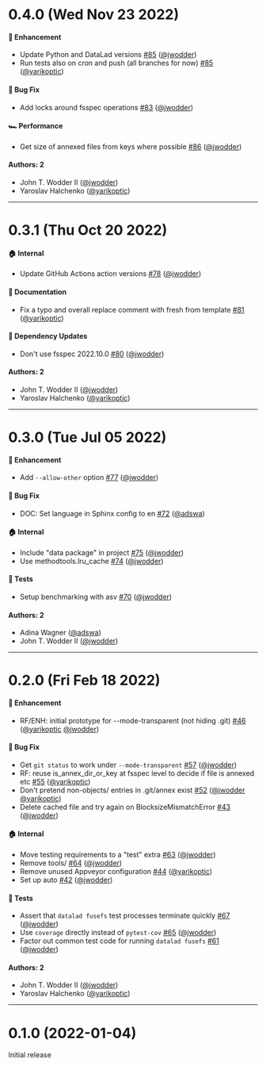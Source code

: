 # 0.4.0 (Wed Nov 23 2022)

#### 🚀 Enhancement

- Update Python and DataLad versions [#85](https://github.com/datalad/datalad-fuse/pull/85) ([@jwodder](https://github.com/jwodder))
- Run tests also on cron and push (all branches for now) [#85](https://github.com/datalad/datalad-fuse/pull/85) ([@yarikoptic](https://github.com/yarikoptic))

#### 🐛 Bug Fix

- Add locks around fsspec operations [#83](https://github.com/datalad/datalad-fuse/pull/83) ([@jwodder](https://github.com/jwodder))

#### 🏎 Performance

- Get size of annexed files from keys where possible [#86](https://github.com/datalad/datalad-fuse/pull/86) ([@jwodder](https://github.com/jwodder))

#### Authors: 2

- John T. Wodder II ([@jwodder](https://github.com/jwodder))
- Yaroslav Halchenko ([@yarikoptic](https://github.com/yarikoptic))

---

# 0.3.1 (Thu Oct 20 2022)

#### 🏠 Internal

- Update GitHub Actions action versions [#78](https://github.com/datalad/datalad-fuse/pull/78) ([@jwodder](https://github.com/jwodder))

#### 📝 Documentation

- Fix a typo and overall replace comment with fresh from template [#81](https://github.com/datalad/datalad-fuse/pull/81) ([@yarikoptic](https://github.com/yarikoptic))

#### 🔩 Dependency Updates

- Don't use fsspec 2022.10.0 [#80](https://github.com/datalad/datalad-fuse/pull/80) ([@jwodder](https://github.com/jwodder))

#### Authors: 2

- John T. Wodder II ([@jwodder](https://github.com/jwodder))
- Yaroslav Halchenko ([@yarikoptic](https://github.com/yarikoptic))

---

# 0.3.0 (Tue Jul 05 2022)

#### 🚀 Enhancement

- Add `--allow-other` option [#77](https://github.com/datalad/datalad-fuse/pull/77) ([@jwodder](https://github.com/jwodder))

#### 🐛 Bug Fix

- DOC: Set language in Sphinx config to en [#72](https://github.com/datalad/datalad-fuse/pull/72) ([@adswa](https://github.com/adswa))

#### 🏠 Internal

- Include "data package" in project [#75](https://github.com/datalad/datalad-fuse/pull/75) ([@jwodder](https://github.com/jwodder))
- Use methodtools.lru_cache [#74](https://github.com/datalad/datalad-fuse/pull/74) ([@jwodder](https://github.com/jwodder))

#### 🧪 Tests

- Setup benchmarking with asv [#70](https://github.com/datalad/datalad-fuse/pull/70) ([@jwodder](https://github.com/jwodder))

#### Authors: 2

- Adina Wagner ([@adswa](https://github.com/adswa))
- John T. Wodder II ([@jwodder](https://github.com/jwodder))

---

# 0.2.0 (Fri Feb 18 2022)

#### 🚀 Enhancement

- RF/ENH: initial prototype for --mode-transparent (not hiding .git) [#46](https://github.com/datalad/datalad-fuse/pull/46) ([@yarikoptic](https://github.com/yarikoptic) [@jwodder](https://github.com/jwodder))

#### 🐛 Bug Fix

- Get `git status` to work under `--mode-transparent` [#57](https://github.com/datalad/datalad-fuse/pull/57) ([@jwodder](https://github.com/jwodder))
- RF: reuse is_annex_dir_or_key  at fsspec level to decide if file is annexed etc [#55](https://github.com/datalad/datalad-fuse/pull/55) ([@yarikoptic](https://github.com/yarikoptic))
- Don't pretend non-objects/ entries in .git/annex exist [#52](https://github.com/datalad/datalad-fuse/pull/52) ([@jwodder](https://github.com/jwodder) [@yarikoptic](https://github.com/yarikoptic))
- Delete cached file and try again on BlocksizeMismatchError [#43](https://github.com/datalad/datalad-fuse/pull/43) ([@jwodder](https://github.com/jwodder))

#### 🏠 Internal

- Move testing requirements to a "test" extra [#63](https://github.com/datalad/datalad-fuse/pull/63) ([@jwodder](https://github.com/jwodder))
- Remove tools/ [#64](https://github.com/datalad/datalad-fuse/pull/64) ([@jwodder](https://github.com/jwodder))
- Remove unused Appveyor configuration [#44](https://github.com/datalad/datalad-fuse/pull/44) ([@yarikoptic](https://github.com/yarikoptic))
- Set up auto [#42](https://github.com/datalad/datalad-fuse/pull/42) ([@jwodder](https://github.com/jwodder))

#### 🧪 Tests

- Assert that `datalad fusefs` test processes terminate quickly [#67](https://github.com/datalad/datalad-fuse/pull/67) ([@jwodder](https://github.com/jwodder))
- Use `coverage` directly instead of `pytest-cov` [#65](https://github.com/datalad/datalad-fuse/pull/65) ([@jwodder](https://github.com/jwodder))
- Factor out common test code for running `datalad fusefs` [#61](https://github.com/datalad/datalad-fuse/pull/61) ([@jwodder](https://github.com/jwodder))

#### Authors: 2

- John T. Wodder II ([@jwodder](https://github.com/jwodder))
- Yaroslav Halchenko ([@yarikoptic](https://github.com/yarikoptic))

---

# 0.1.0 (2022-01-04)

Initial release
